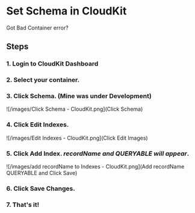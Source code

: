 # Set Schema in CloudKit

Got Bad Container error?

## Steps

### 1. Login to CloudKit Dashboard

### 2. Select your container.

### 3. Click Schema. (Mine was under Development)

![/images/Click Schema - CloudKit.png](Click Schema)

### 4. Click Edit Indexes.

![/images/Edit Indexes - CloudKit.png](Click Edit Images)


### 5. Click Add Index. *recordName and QUERYABLE will appear*.

![/images/add recordName to Indexes - CloudKit.png](Add recordName QUERYABLE and Click Save)


### 6. Click Save Changes.

### 7. That's it!

